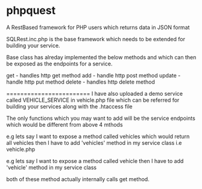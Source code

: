 phpquest
========

A RestBased framework for PHP users which returns data in JSON format

SQLRest.inc.php is the base framework which needs to be extended for building your service.

Base class has alreday implemented the below methods and which can then be exposed as the endpoints for a service.

get - handles http get method
add - handle http post method
update - handle http put method
delete - handles http delete method

========================
I have also uploaded a demo service called VEHICLE_SERVICE in vehicle.php file
which can be referred for building your services along with the .htaccess file

The only functions which you may want to add will be the service endpoints which would be different from above 4 mthods 

e.g lets say I want to expose a method called vehicles which would return all  vehicles
then I have to add 'vehicles' method in my service class i.e vehicle.php

e.g lets say I want to expose a method called vehicle 
then I have to add 'vehicle' method in my service class

both of these method actually internally calls get method.



